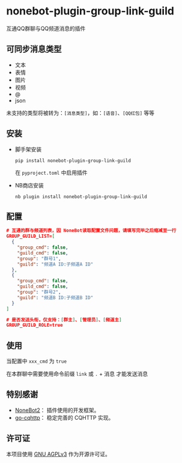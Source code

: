 # nonebot-plugin-group-link-guild

互通QQ群聊与QQ频道消息的插件

## 可同步消息类型

- 文本
- 表情
- 图片
- 视频
- @
- json

未支持的类型将被转为：`[消息类型]`，如：`[语音]`、`[QQ红包]` 等等

## 安装

- 脚手架安装
    ```shell
    pip install nonebot-plugin-group-link-guild
    ```
  在 `pyproject.toml` 中启用插件


- NB商店安装
    ```shell
    nb plugin install nonebot-plugin-group-link-guild
    ```

## 配置

```json
# 互通的群与频道列表，因 NoneBot读取配置文件问题，请填写完毕之后缩减至一行
GROUP_GUILD_LIST=[
  {
    "group_cmd": false,
    "guild_cmd": false,
    "group": "群号1",
    "guild": "频道A ID:子频道A ID"
  },
  {
    "group_cmd": false,
    "guild_cmd": false,
    "group": "群号2",
    "guild": "频道B ID:子频道B ID"
  }
]

# 是否发送头衔，仅支持：[群主]、[管理员]、[频道主]
GROUP_GUILD_ROLE=true
```

## 使用

当配置中 `xxx_cmd` 为 `true`

在本群聊中需要使用命令前缀 `link` 或 `.` + 消息 才能发送消息

## 特别感谢

- [NoneBot2](https://github.com/nonebot/nonebot2)： 插件使用的开发框架。
- [go-cqhttp](https://github.com/Mrs4s/go-cqhttp)： 稳定完善的 CQHTTP 实现。

## 许可证

本项目使用 [GNU AGPLv3](https://choosealicense.com/licenses/agpl-3.0/) 作为开源许可证。
